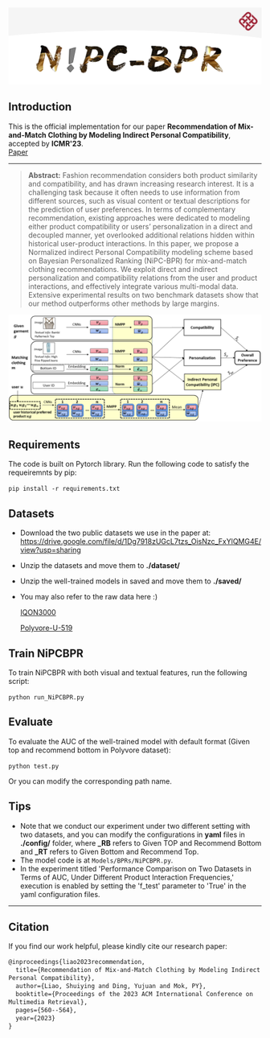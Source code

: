 <!-- # NiPC-BPR -->
<img src = "logo.png">

## Introduction
This is the official implementation for our paper **Recommendation of Mix-and-Match Clothing by Modeling Indirect Personal Compatibility**, accepted by **ICMR'23**.<br/> [Paper](https://dl.acm.org/doi/abs/10.1145/3591106.3592224) 
***

> **Abstract:** Fashion recommendation considers both product similarity and compatibility, and has drawn increasing research interest. It is a challenging task because it often needs to use information from different sources, such as visual content or textual descriptions for the prediction of user preferences. In terms of complementary recommendation, existing approaches were dedicated to modeling either product compatibility or users’ personalization in a direct and decoupled manner, yet overlooked additional relations hidden within historical user-product interactions. In this paper, we propose a Normalized indirect Personal Compatibility modeling scheme based on Bayesian Personalized Ranking (NiPC-BPR) for mix-and-match clothing recommendations. We exploit direct and indirect personalization and compatibility relations from the user and product interactions, and effectively integrate various multi-modal data. Extensive experimental results on two benchmark datasets show that our method outperforms other methods by large margins.

<!-- <img src="https://d3i71xaburhd42.cloudfront.net/d0a6ad4f433422d4547775cbf5b1121362951f87/250px/3-Figure2-1.png"> -->
<img src = "framework.png">


## Requirements
The code is built on Pytorch library. Run the following code to satisfy the requeiremnts by pip:

`pip install -r requirements.txt`


## Datasets
- Download the two public datasets we use in the paper at:
  https://drive.google.com/file/d/1Dg7918zUGcL7tzs_OisNzc_FxYlQMG4E/view?usp=sharing

- Unzip the datasets and move them to **./dataset/**

- Unzip the well-trained models in saved and move them to **./saved/**

- You may also refer to the raw data here :)

  [IQON3000](https://drive.google.com/file/d/1sTfUoNPid9zG_MgV--lWZTBP1XZpmcK8/view)

  [Polyvore-U-519](https://stduestceducn-my.sharepoint.com/personal/zhilu_std_uestc_edu_cn/_layouts/15/onedrive.aspx?id=%2Fpersonal%2Fzhilu%5Fstd%5Fuestc%5Fedu%5Fcn%2FDocuments%2Fpolyvore&ga=1)

## Train NiPCBPR
To train NiPCBPR with both visual and textual features, run the following script:

`python run_NiPCBPR.py`

## Evaluate
To evaluate the AUC of the well-trained model with default format (Given top and recommend bottom in Polyvore dataset):

`python test.py`

Or you can modify the corresponding path name.

## Tips
- Note that we conduct our experiment under two different setting with two datasets, and you can modify the configurations in **yaml** files in **./config/** folder, where **_RB** refers to Given TOP and Recommend Bottom and **_RT** refers to Given Bottom and Recommend Top.
- The model code is at `Models/BPRs/NiPCBPR.py`.
- In the experiment titled 'Performance Comparison on Two Datasets in Terms of AUC, Under Different Product Interaction Frequencies,' execution is enabled by setting the 'f_test' parameter to 'True' in the yaml configuration files. 

***

## Citation
If you find our work helpful, please kindly cite our research paper:
```
@inproceedings{liao2023recommendation,
  title={Recommendation of Mix-and-Match Clothing by Modeling Indirect Personal Compatibility},
  author={Liao, Shuiying and Ding, Yujuan and Mok, PY},
  booktitle={Proceedings of the 2023 ACM International Conference on Multimedia Retrieval},
  pages={560--564},
  year={2023}
}
```

 
